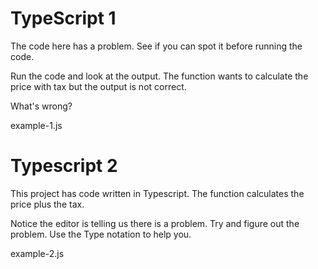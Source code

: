 # TypeScript 1

The code here has a problem. See if you can spot it before running the code. 

Run the code and look at the output. The function wants to calculate the price with tax but the output is not correct. 

What's wrong? 

example-1.js

# Typescript 2

This project has code written in Typescript. The function calculates the price plus the tax. 

Notice the editor is telling us there is a problem. Try and figure out the problem. Use the Type notation to help you. 

example-2.js
